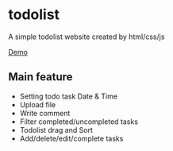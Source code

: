 # todolist
A simple todolist website created by html/css/js

[Demo](https://yanzzzzzzzzz.github.io/todolist/main)

## Main feature
* Setting todo task Date & Time 
* Upload file 
* Write comment
* Filter completed/uncompleted tasks 
* Todolist drag and Sort 
* Add/delete/edit/complete tasks

